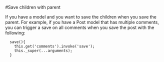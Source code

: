 #Save children with parent

If you have a model and you want to save the children when you save the parent.  For example, if you have a Post model that has multiple comments, you can trigger a save on all comments when you save the post with the following:

```
  save(){
    this.get('comments').invoke('save');
    this._super(...arguments);
  }
```




